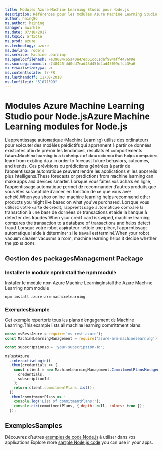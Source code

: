 ```yaml
---
title: Modules Azure Machine Learning Studio pour Node.js
description: Références pour les modules Azure Machine Learning Studio pour Node.js
author: hning86
ms.author: haining
manager: mwinkle
ms.date: 07/18/2017
ms.topic: article
ms.prod: azure
ms.technology: azure
ms.devlang: nodejs
ms.service: Machine Learning
ms.openlocfilehash: 7e39084c65a40e47ed61cc01daf994aff447690e
ms.sourcegitcommit: a748445fdd0dd7ead43d45fd4ad45009cfc439a6
ms.translationtype: HT
ms.contentlocale: fr-FR
ms.lasthandoff: 11/08/2018
ms.locfileid: "51071699"
---
```

# <a name="azure-machine-learning-modules-for-nodejs"></a><span data-ttu-id="cda0d-103">Modules Azure Machine Learning Studio pour Node.js</span><span class="sxs-lookup"><span data-stu-id="cda0d-103">Azure Machine Learning modules for Node.js</span></span>

<span data-ttu-id="cda0d-104">L’apprentissage automatique (Machine Learning) utilise des ordinateurs pour exécuter des modèles prédictifs qui apprennent à partir de données existantes afin de prévoir les tendances, résultats et comportements futurs.</span><span class="sxs-lookup"><span data-stu-id="cda0d-104">Machine learning is a technique of data science that helps computers learn from existing data in order to forecast future behaviors, outcomes, and trends.</span></span> <span data-ttu-id="cda0d-105">Ces prévisions ou prédictions générées à partir de l’apprentissage automatique peuvent rendre les applications et les appareils plus intelligents.</span><span class="sxs-lookup"><span data-stu-id="cda0d-105">These forecasts or predictions from machine learning can make apps and devices smarter.</span></span> <span data-ttu-id="cda0d-106">Lorsque vous faites vos achats en ligne, l’apprentissage automatique permet de recommander d’autres produits que vous êtes susceptible d’aimer, en fonction de ce que vous avez acheté.</span><span class="sxs-lookup"><span data-stu-id="cda0d-106">When you shop online, machine learning helps recommend other products you might like based on what you've purchased.</span></span> <span data-ttu-id="cda0d-107">Lorsque vous utilisez votre carte de crédit, l’apprentissage automatique compare la transaction à une base de données de transactions et aide la banque à détecter des fraudes.</span><span class="sxs-lookup"><span data-stu-id="cda0d-107">When your credit card is swiped, machine learning compares the transaction to a database of transactions and helps detect fraud.</span></span> <span data-ttu-id="cda0d-108">Lorsque votre robot aspirateur nettoie une pièce, l’apprentissage automatique l’aide à déterminer si le travail est terminé.</span><span class="sxs-lookup"><span data-stu-id="cda0d-108">When your robot vacuum cleaner vacuums a room, machine learning helps it decide whether the job is done.</span></span>

## <a name="management-package"></a><span data-ttu-id="cda0d-109">Gestion des packages</span><span class="sxs-lookup"><span data-stu-id="cda0d-109">Management Package</span></span>


### <a name="install-the-npm-module"></a><span data-ttu-id="cda0d-110">Installer le module npm</span><span class="sxs-lookup"><span data-stu-id="cda0d-110">Install the npm module</span></span>

<span data-ttu-id="cda0d-111">Installer le module npm Azure Machine Learning</span><span class="sxs-lookup"><span data-stu-id="cda0d-111">Install the Azure Machine Learning npm module</span></span>

```bash
npm install azure-arm-machinelearning
```

### <a name="example"></a><span data-ttu-id="cda0d-112">Exemples</span><span class="sxs-lookup"><span data-stu-id="cda0d-112">Example</span></span>

<span data-ttu-id="cda0d-113">Cet exemple répertorie tous les plans d’engagement de Machine Learning.</span><span class="sxs-lookup"><span data-stu-id="cda0d-113">This example lists all machine learning committment plans.</span></span>

```javascript
const msRestAzure = require('ms-rest-azure');
const MachineLearningManagement = require('azure-arm-machinelearning');

const subscriptionId = 'your-subscription-id';

msRestAzure
  .interactiveLogin()
  .then(credentials => {
    const client = new MachineLearningManagement.CommitmentPlansManagementClient(
      credentials,
      subscriptionId
    );
    return client.commitmentPlans.list();
  })
  .then(commitmentPlans => {
    console.log('List of commitmentPlans:');
    console.dir(commitmentPlans, { depth: null, colors: true });
  });
```

## <a name="samples"></a><span data-ttu-id="cda0d-114">Exemples</span><span class="sxs-lookup"><span data-stu-id="cda0d-114">Samples</span></span>

<span data-ttu-id="cda0d-115">Découvrez d’autres [exemples de code Node.js](https://azure.microsoft.com/resources/samples/?platform=nodejs) à utiliser dans vos applications.</span><span class="sxs-lookup"><span data-stu-id="cda0d-115">Explore more [sample Node.js code](https://azure.microsoft.com/resources/samples/?platform=nodejs) you can use in your apps.</span></span>
